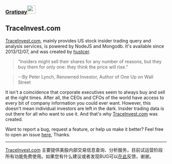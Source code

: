 
### [Gratipay<img height="26px" src="https://raw.githubusercontent.com/gratipay/gratipay.com/master/www/assets/%25version/gratipay.opengraph.png" style="max-width:100%;">](https://gratipay.com/hustcer/)

## TraceInvest.com

[TraceInvest.com](https://traceinvest.com), mainly provides US stock insider trading query and analysis services, is powered by NodeJS and Mongodb.
It's available since 2013/12/07, and was created by [hustcer](https://github.com/hustcer).

> “Insiders might sell their shares for any number of reasons, but they buy them for only one: they think the price will rise.”

> --By Peter Lynch, Renowned Investor, Author of One Up on Wall Street

It isn't a coincidence that corporate executives seem to always buy and sell at the right times. After all, the CEOs and CFOs of the world have access to every bit of company information you could ever want. However, this doesn't mean individual investors are left in the dark. Insider trading data is out there for all who want to use it. And that's why [TraceInvest.com](https://traceinvest.com) was created.

Want to report a bug, request a feature, or help us make it better? Feel free to open an issue [here](https://github.com/hustcer/traceinvest.com/issues/new), Thanks.

-----

[TraceInvest.com](https://traceinvest.com) 主要提供美股内部交易信息查询、分析服务，目前试运营阶段所有功能免费使用。如果您有什么建议或者发现BUG可以[在此](https://github.com/hustcer/traceinvest.com/issues/new)反馈，谢谢。

